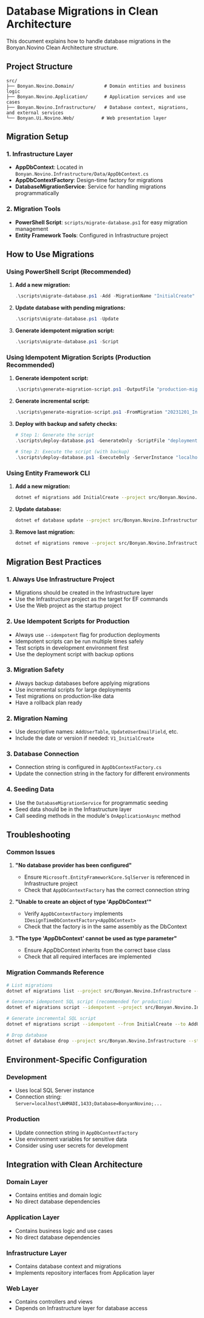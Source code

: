 # Database Migrations in Clean Architecture

This document explains how to handle database migrations in the Bonyan.Novino Clean Architecture structure.

## Project Structure

```
src/
├── Bonyan.Novino.Domain/           # Domain entities and business logic
├── Bonyan.Novino.Application/      # Application services and use cases
├── Bonyan.Novino.Infrastructure/   # Database context, migrations, and external services
└── Bonyan.Ui.Novino.Web/          # Web presentation layer
```

## Migration Setup

### 1. Infrastructure Layer
- **AppDbContext**: Located in `Bonyan.Novino.Infrastructure/Data/AppDbContext.cs`
- **AppDbContextFactory**: Design-time factory for migrations
- **DatabaseMigrationService**: Service for handling migrations programmatically

### 2. Migration Tools
- **PowerShell Script**: `scripts/migrate-database.ps1` for easy migration management
- **Entity Framework Tools**: Configured in Infrastructure project

## How to Use Migrations

### Using PowerShell Script (Recommended)

1. **Add a new migration:**
   ```powershell
   .\scripts\migrate-database.ps1 -Add -MigrationName "InitialCreate"
   ```

2. **Update database with pending migrations:**
   ```powershell
   .\scripts\migrate-database.ps1 -Update
   ```

3. **Generate idempotent migration script:**
   ```powershell
   .\scripts\migrate-database.ps1 -Script
   ```

### Using Idempotent Migration Scripts (Production Recommended)

1. **Generate idempotent script:**
   ```powershell
   .\scripts\generate-migration-script.ps1 -OutputFile "production-migration.sql"
   ```

2. **Generate incremental script:**
   ```powershell
   .\scripts\generate-migration-script.ps1 -FromMigration "20231201_InitialCreate" -ToMigration "20231215_AddUserTable" -OutputFile "incremental-migration.sql"
   ```

3. **Deploy with backup and safety checks:**
   ```powershell
   # Step 1: Generate the script
   .\scripts\deploy-database.ps1 -GenerateOnly -ScriptFile "deployment-script.sql"
   
   # Step 2: Execute the script (with backup)
   .\scripts\deploy-database.ps1 -ExecuteOnly -ServerInstance "localhost\AHMADI" -DatabaseName "BonyanNovino" -Backup
   ```

### Using Entity Framework CLI

1. **Add a new migration:**
   ```bash
   dotnet ef migrations add InitialCreate --project src/Bonyan.Novino.Infrastructure --startup-project src/Bonyan.Ui.Novino.Web --context AppDbContext
   ```

2. **Update database:**
   ```bash
   dotnet ef database update --project src/Bonyan.Novino.Infrastructure --startup-project src/Bonyan.Ui.Novino.Web --context AppDbContext
   ```

3. **Remove last migration:**
   ```bash
   dotnet ef migrations remove --project src/Bonyan.Novino.Infrastructure --startup-project src/Bonyan.Ui.Novino.Web --context AppDbContext
   ```

## Migration Best Practices

### 1. Always Use Infrastructure Project
- Migrations should be created in the Infrastructure layer
- Use the Infrastructure project as the target for EF commands
- Use the Web project as the startup project

### 2. Use Idempotent Scripts for Production
- Always use `--idempotent` flag for production deployments
- Idempotent scripts can be run multiple times safely
- Test scripts in development environment first
- Use the deployment script with backup options

### 3. Migration Safety
- Always backup databases before applying migrations
- Use incremental scripts for large deployments
- Test migrations on production-like data
- Have a rollback plan ready

### 2. Migration Naming
- Use descriptive names: `AddUserTable`, `UpdateUserEmailField`, etc.
- Include the date or version if needed: `V1_InitialCreate`

### 3. Database Connection
- Connection string is configured in `AppDbContextFactory.cs`
- Update the connection string in the factory for different environments

### 4. Seeding Data
- Use the `DatabaseMigrationService` for programmatic seeding
- Seed data should be in the Infrastructure layer
- Call seeding methods in the module's `OnApplicationAsync` method

## Troubleshooting

### Common Issues

1. **"No database provider has been configured"**
   - Ensure `Microsoft.EntityFrameworkCore.SqlServer` is referenced in Infrastructure project
   - Check that `AppDbContextFactory` has the correct connection string

2. **"Unable to create an object of type 'AppDbContext'"**
   - Verify `AppDbContextFactory` implements `IDesignTimeDbContextFactory<AppDbContext>`
   - Check that the factory is in the same assembly as the DbContext

3. **"The type 'AppDbContext' cannot be used as type parameter"**
   - Ensure AppDbContext inherits from the correct base class
   - Check that all required interfaces are implemented

### Migration Commands Reference

```bash
# List migrations
dotnet ef migrations list --project src/Bonyan.Novino.Infrastructure --startup-project src/Bonyan.Ui.Novino.Web

# Generate idempotent SQL script (recommended for production)
dotnet ef migrations script --idempotent --project src/Bonyan.Novino.Infrastructure --startup-project src/Bonyan.Ui.Novino.Web --output migration-script.sql

# Generate incremental SQL script
dotnet ef migrations script --idempotent --from InitialCreate --to AddUserTable --project src/Bonyan.Novino.Infrastructure --startup-project src/Bonyan.Ui.Novino.Web

# Drop database
dotnet ef database drop --project src/Bonyan.Novino.Infrastructure --startup-project src/Bonyan.Ui.Novino.Web
```

## Environment-Specific Configuration

### Development
- Uses local SQL Server instance
- Connection string: `Server=localhost\AHMADI,1433;Database=BonyanNovino;...`

### Production
- Update connection string in `AppDbContextFactory`
- Use environment variables for sensitive data
- Consider using user secrets for development

## Integration with Clean Architecture

### Domain Layer
- Contains entities and domain logic
- No direct database dependencies

### Application Layer
- Contains business logic and use cases
- No direct database dependencies

### Infrastructure Layer
- Contains database context and migrations
- Implements repository interfaces from Application layer

### Web Layer
- Contains controllers and views
- Depends on Infrastructure layer for database access 